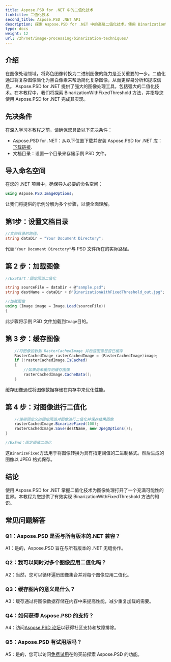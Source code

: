 ```yaml
---
title: Aspose.PSD for .NET 中的二值化技术
linktitle: 二值化技术
second_title: Aspose.PSD .NET API
description: 探索 Aspose.PSD for .NET 中的高级二值化技术。使用 BinarizationWithFixedThreshold 方法轻松将彩色图像转换为二进制图像。
type: docs
weight: 12
url: /zh/net/image-processing/binarization-techniques/
---
```

## 介绍

在图像处理领域，将彩色图像转换为二进制图像的能力是至关重要的一步。二值化通过将复杂图像简化为黑白像素来帮助简化复杂图像，从而更容易分析和提取信息。 Aspose.PSD for .NET 提供了强大的图像处理工具，包括强大的二值化技术。在本教程中，我们将探索 BinarizationWithFixedThreshold 方法，并指导您使用 Aspose.PSD for .NET 完成其实现。

## 先决条件

在深入学习本教程之前，请确保您具备以下先决条件：

-  Aspose.PSD for .NET：从以下位置下载并安装 Aspose.PSD for .NET 库：[下载链接](https://releases.aspose.com/psd/net/).
- 文档目录：设置一个目录来存储示例 PSD 文件。

## 导入命名空间

在您的 .NET 项目中，确保导入必要的命名空间：

```csharp
using Aspose.PSD.ImageOptions;
```

让我们将提供的示例分解为多个步骤，以便全面理解。

## 第1步：设置文档目录

```csharp
//文档目录的路径。
string dataDir = "Your Document Directory";
```

代替`"Your Document Directory"`与 PSD 文件所在的实际路径。

## 第 2 步：加载图像

```csharp
//ExStart：固定阈值二值化

string sourceFile = dataDir + @"sample.psd";
string destName = dataDir + @"BinarizationWithFixedThreshold_out.jpg";

//加载图像
using (Image image = Image.Load(sourceFile))
{
```

此步骤将示例 PSD 文件加载到`Image`目的。

## 第 3 步：缓存图像

```csharp
	//将图像投射到 RasterCachedImage 并检查图像是否已缓存
	RasterCachedImage rasterCachedImage = (RasterCachedImage)image;
	if (!rasterCachedImage.IsCached)
	{
		//如果尚未缓存则缓存图像
		rasterCachedImage.CacheData();
	}
```

缓存图像通过将图像数据存储在内存中来优化性能。

## 第 4 步：对图像进行二值化

```csharp
	//使用预定义的固定阈值对图像进行二值化并保存结果图像
	rasterCachedImage.BinarizeFixed(100);
	rasterCachedImage.Save(destName, new JpegOptions());
}

//ExEnd：固定阈值二值化
```

这`BinarizeFixed`方法用于将图像转换为具有指定阈值的二进制格式。然后生成的图像以 JPEG 格式保存。

## 结论

使用 Aspose.PSD for .NET 掌握二值化技术为图像处理打开了一个充满可能性的世界。本教程为您提供了有效实现 BinarizationWithFixedThreshold 方法的知识。

## 常见问题解答

### Q1：Aspose.PSD 是否与所有版本的.NET 兼容？

A1：是的，Aspose.PSD 旨在与所有版本的 .NET 无缝协作。

### Q2：我可以同时对多个图像应用二值化吗？

A2：当然，您可以循环遍历图像集合并对每个图像应用二值化。

### Q3：缓存图片的意义是什么？

A3：缓存通过将图像数据存储在内存中来提高性能，减少重复加载的需要。

### Q4：如何获得 Aspose.PSD 的支持？

 A4：访问[Aspose.PSD 论坛](https://forum.aspose.com/c/psd/34)以获得社区支持和故障排除。

### Q5：Aspose.PSD 有试用版吗？

 A5：是的，您可以访问[免费试用](https://releases.aspose.com/)在购买前探索 Aspose.PSD 的功能。